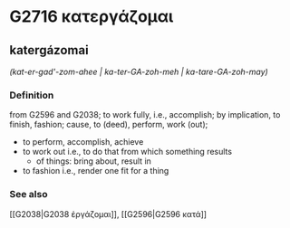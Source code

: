 # G2716 κατεργάζομαι

## katergázomai

_(kat-er-gad'-zom-ahee | ka-ter-GA-zoh-meh | ka-tare-GA-zoh-may)_

### Definition

from G2596 and G2038; to work fully, i.e., accomplish; by implication, to finish, fashion; cause, to (deed), perform, work (out); 

- to perform, accomplish, achieve
- to work out i.e., to do that from which something results
  - of things: bring about, result in
- to fashion i.e., render one fit for a thing

### See also

[[G2038|G2038 ἐργάζομαι]], [[G2596|G2596 κατά]]
